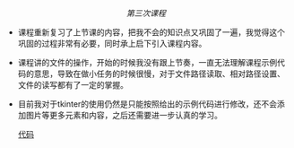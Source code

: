 $$
第三次课程
$$

* 课程重新复习了上节课的内容，把我不会的知识点又巩固了一遍，我觉得这个巩固的过程非常有必要，同时承上启下引入课程内容。

* 课程讲的文件的操作，开始的时候我没有跟上节奏，一直无法理解课程示例代码的意思，导致在做小任务的时候很慢，对于文件路径读取、相对路径设置、文件的读写都有了一定的掌握。

* 目前我对于tkinter的使用仍然是只能按照给出的示例代码进行修改，还不会添加图片等更多元素和内容，之后还需要进一步认真的学习。

  [代码](https://github.com/jaylen-bit/BDMI2020-20-jzl/blob/main/file_io.ipynb)

